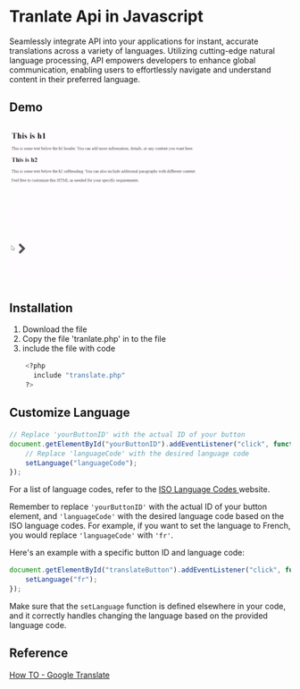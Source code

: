 
# Tranlate Api in Javascript

Seamlessly integrate API into your applications for instant, accurate translations across a variety of languages. Utilizing cutting-edge natural language processing, API empowers developers to enhance global communication, enabling users to effortlessly navigate and understand content in their preferred language. 


## Demo

![Demo](https://github.com/kohboontao123/HTMLTranslateAPI/blob/main/screenshot/demoGif.gif?raw=true)


## Installation

  1.   Download the file
  2.   Copy the file 'tranlate.php' in to the file
  3.  include the file with code
```bash
    <?php 
      include "translate.php"
    ?>
  ```

## Customize Language

```javascript
// Replace 'yourButtonID' with the actual ID of your button
document.getElementById("yourButtonID").addEventListener("click", function() {
    // Replace 'languageCode' with the desired language code
    setLanguage("languageCode");
});
```
For a list of language codes, refer to the [ISO Language Codes ](https://www.andiamo.co.uk/resources/iso-language-codes/)website.

Remember to replace `'yourButtonID'` with the actual ID of your button element, and `'languageCode'` with the desired language code based on the ISO language codes. For example, if you want to set the language to French, you would replace `'languageCode'` with `'fr'`.

Here's an example with a specific button ID and language code:

```javascript
document.getElementById("translateButton").addEventListener("click", function() {
    setLanguage("fr");
});
```

Make sure that the `setLanguage` function is defined elsewhere in your code, and it correctly handles changing the language based on the provided language code.


## Reference

[How TO - Google Translate](https://www.w3schools.com/howto/howto_google_translate.asp)
